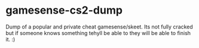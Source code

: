 # gamesense-cs2-dump
Dump of a popular and private cheat gamesense/skeet. Its not fully cracked but if someone knows something tehyll be able to they will be able to finish it. :)
